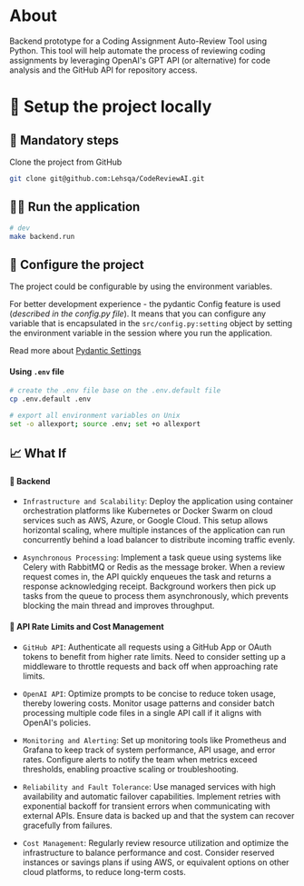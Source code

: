 # About

Backend prototype for a Coding Assignment Auto-Review Tool using Python. This tool will help automate the process of 
reviewing coding assignments by leveraging OpenAl's GPT API (or alternative) for code analysis and the GitHub API for 
repository access.

# 🔨 Setup the project locally

## 🚧 Mandatory steps

Clone the project from GitHub

```bash
git clone git@github.com:Lehsqa/CodeReviewAI.git
```

## 🏃‍♂️ Run the application

```bash
# dev
make backend.run
```

## 🔧 Configure the project

The project could be configurable by using the environment variables.

For better development experience - the pydantic Config feature is used (_described in the config.py file_). It means that you can configure any variable that is encapsulated in the `src/config.py:setting` object by setting the environment variable in the session where you run the application.

Read more about [Pydantic Settings](https://docs.pydantic.dev/latest/usage/pydantic_settings/)

#### Using `.env` file

```bash
# create the .env file base on the .env.default file
cp .env.default .env

# export all environment variables on Unix
set -o allexport; source .env; set +o allexport
```

## 📈 What If

#### 🧰 Backend

- `Infrastructure and Scalability`: Deploy the application using container orchestration platforms like Kubernetes or Docker Swarm on cloud services such as AWS, Azure, or Google Cloud. This setup allows horizontal scaling, where multiple instances of the application can run concurrently behind a load balancer to distribute incoming traffic evenly.

- `Asynchronous Processing`: Implement a task queue using systems like Celery with RabbitMQ or Redis as the message broker. When a review request comes in, the API quickly enqueues the task and returns a response acknowledging receipt. Background workers then pick up tasks from the queue to process them asynchronously, which prevents blocking the main thread and improves throughput.

#### 🤖 API Rate Limits and Cost Management

- `GitHub API`: Authenticate all requests using a GitHub App or OAuth tokens to benefit from higher rate limits. Need to consider setting up a middleware to throttle requests and back off when approaching rate limits.

- `OpenAI API`: Optimize prompts to be concise to reduce token usage, thereby lowering costs. Monitor usage patterns and consider batch processing multiple code files in a single API call if it aligns with OpenAI's policies.

- `Monitoring and Alerting`: Set up monitoring tools like Prometheus and Grafana to keep track of system performance, API usage, and error rates. Configure alerts to notify the team when metrics exceed thresholds, enabling proactive scaling or troubleshooting.

- `Reliability and Fault Tolerance`: Use managed services with high availability and automatic failover capabilities. Implement retries with exponential backoff for transient errors when communicating with external APIs. Ensure data is backed up and that the system can recover gracefully from failures.

- `Cost Management`: Regularly review resource utilization and optimize the infrastructure to balance performance and cost. Consider reserved instances or savings plans if using AWS, or equivalent options on other cloud platforms, to reduce long-term costs.